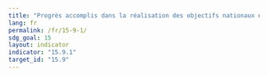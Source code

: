 ```yaml
---
title: "Progrès accomplis dans la réalisation des objectifs nationaux établis conformément à l’objectif 2 d’Aichi pour la biodiversité du Plan stratégique pour la diversité biologique 2011‑2020"
lang: fr
permalink: /fr/15-9-1/
sdg_goal: 15
layout: indicator
indicator: "15.9.1"
target_id: "15.9"
---
```


